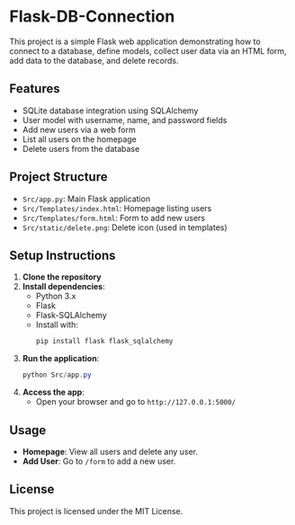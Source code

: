 # Flask-DB-Connection

This project is a simple Flask web application demonstrating how to connect to a database, define models, collect user data via an HTML form, add data to the database, and delete records.

## Features
- SQLite database integration using SQLAlchemy
- User model with username, name, and password fields
- Add new users via a web form
- List all users on the homepage
- Delete users from the database

## Project Structure

- `Src/app.py`: Main Flask application
- `Src/Templates/index.html`: Homepage listing users
- `Src/Templates/form.html`: Form to add new users
- `Src/static/delete.png`: Delete icon (used in templates)

## Setup Instructions
1. **Clone the repository**
2. **Install dependencies**:
	- Python 3.x
	- Flask
	- Flask-SQLAlchemy
	- Install with:
	  ```powershell
	  pip install flask flask_sqlalchemy
	  ```
3. **Run the application**:
	```powershell
	python Src/app.py
	```
4. **Access the app**:
	- Open your browser and go to `http://127.0.0.1:5000/`

## Usage
- **Homepage**: View all users and delete any user.
- **Add User**: Go to `/form` to add a new user.

## License
This project is licensed under the MIT License.
